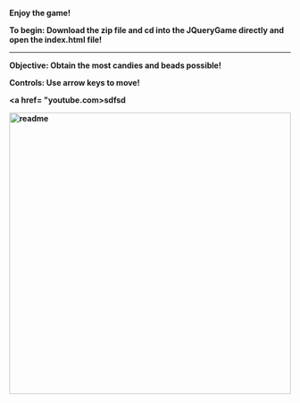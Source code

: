 <b>Enjoy the game!<b>
 
 To begin: Download the zip file and cd into the JQueryGame directly and open the index.html file! 
__________________________________________________________
Objective:
Obtain the most candies and beads possible!

Controls:
Use arrow keys to move!

 <a href= "youtube.com>sdfsd</a>

<img width="504" alt="readme" src="https://user-images.githubusercontent.com/97473935/167694319-033ee205-5457-4c9f-aa7a-50313e6a425a.PNG">

